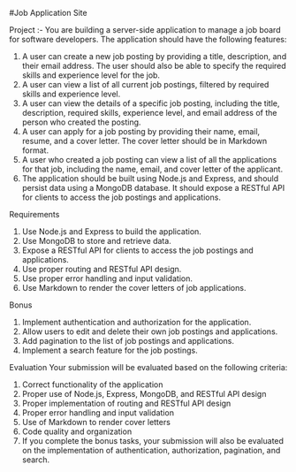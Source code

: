 #Job Application Site

Project :-
You are building a server-side application to manage a job board for software developers. The application should have the following features:

1.	A user can create a new job posting by providing a title, description, and their email address. The user should also be able to specify the required skills and experience level for the job.
2.	A user can view a list of all current job postings, filtered by required skills and experience level.
3.	A user can view the details of a specific job posting, including the title, description, required skills, experience level, and email address of the person who created the posting.
4.	A user can apply for a job posting by providing their name, email, resume, and a cover letter. The cover letter should be in Markdown format.
5.	A user who created a job posting can view a list of all the applications for that job, including the name, email, and cover letter of the applicant.
6.	The application should be built using Node.js and Express, and should persist data using a MongoDB database. It should expose a RESTful API for clients to access the job postings and applications.

Requirements
1.	Use Node.js and Express to build the application.
2.	Use MongoDB to store and retrieve data.
3.	Expose a RESTful API for clients to access the job postings and applications.
4.	Use proper routing and RESTful API design.
5.	Use proper error handling and input validation.
6.	Use Markdown to render the cover letters of job applications.

Bonus
1.	Implement authentication and authorization for the application.
2.	Allow users to edit and delete their own job postings and applications.
3.	Add pagination to the list of job postings and applications.
4.	Implement a search feature for the job postings.

Evaluation
Your submission will be evaluated based on the following criteria:

1.	Correct functionality of the application
2.	Proper use of Node.js, Express, MongoDB, and RESTful API design
3.	Proper implementation of routing and RESTful API design
4.	Proper error handling and input validation
5.	Use of Markdown to render cover letters
6.	Code quality and organization
7.	If you complete the bonus tasks, your submission will also be evaluated on the implementation of authentication, authorization, pagination, and search.


